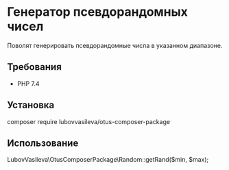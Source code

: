 # Генератор псевдорандомных чисел
Поволят генерировать псевдорандомные числа в указанном диапазоне.

## Требования
- PHP 7.4

## Установка
composer require lubovvasileva/otus-composer-package

## Использование
LubovVasileva\OtusComposerPackage\Random::getRand($min, $max);
